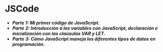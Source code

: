 # JSCode
- **_Parte 1: Mi primer código de JavaScript._**
- **_Parte 2: Introducción a las variables con JavaScript, declaración e inicialización con las claúsulas VAR y LET._**
- **_Parte 3: Cómo JavaScript maneja los diferentes tipos de datos en programación._**
